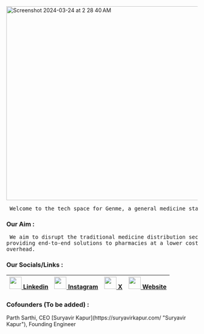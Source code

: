 <div style:"margin: auto;"> <img width="511" alt="Screenshot 2024-03-24 at 2 28 40 AM" src="https://github.com/genmetech/.github/assets/116063011/256cc4ae-7666-4300-9367-81fd9e7ac9c0" </div>

<pre> Welcome to the tech space for Genme, a general medicine startup. </pre>

<h3> Our Aim : </h3>
<pre> We aim to disrupt the traditional medicine distribution sector by
providing end-to-end solutions to pharmacies at a lower cost 
overhead. </pre>

<h3> Our Socials/Links : </h3>

 |<a href = "https://www.genme.in"><img height="32" width="32" src="https://cdn.simpleicons.org/linkedin/#0A66C2" /> Linkedin</a> | <a href = "https://www.genme.in"><img height="32" width="32" src="https://cdn.simpleicons.org/instagram/#E4405F" /> Instagram</a> | <a href = "https://www.genme.in"><img height="32" width="32" src="https://cdn.simpleicons.org/X/#000000" /> X</a> | <a href = "https://www.genme.in"> <img height="32" width="32" src="https://cdn.simpleicons.org/googlechrome/#0A66C2" /> Website</a> |
 |-----|-----|-----|-----|
<h3> Cofounders (To be added) : </h3>
Parth Sarthi, CEO
[Suryavir Kapur](https://suryavirkapur.com/ "Suryavir Kapur"), Founding Engineer 


